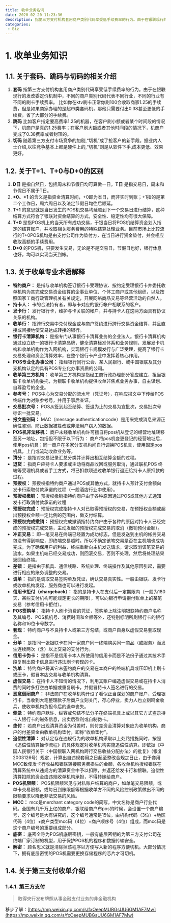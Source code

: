 ```yaml
---
title: 收单业务名词
date: 2020-02-20 11:23:36
description: 指第三方支付机构套用商户类别代码享受低手续费率的行为。由于在银联现行的发改委定价机制中，不同的商户类别代码代表不同行业，不同的行业有不同的刷卡手续费率。 比如你在ktv刷卡正常你刷100会收取商家1.25的手续费，但是如果商家办理的是超市类套码机，那他只需要付出0.38甚至更低的手续费，省了大部分的手续费。
categories:
 - Biz
---
```



# 1. 收单业务知识
## 1.1. 关于套码、跳码与切码的相关介绍 
1. **套码**
指第三方支付机构套用商户类别代码享受低手续费率的行为。由于在银联现行的发改委定价机制中，不同的商户类别代码代表不同行业，不同的行业有不同的刷卡手续费率。 比如你在ktv刷卡正常你刷100会收取商家1.25的手续费，但是如果商家办理的是超市类套码机，那他只需要付出0.38甚至更低的手续费，省了大部分的手续费。
2. **跳码**
比如客户指定要高费率1.25的机器，在客户刷小额或者某个时间段的情况下，机商户是真的1.25费率；在客户刷大额或者其他时间段的情况下，机商户
变成了0.38费率或者封顶的。
3. **切码**
随着第三方支付市场竞争的加剧,“切机”成了抢客户的新手段。据业内人士介绍,以往竞争基本上都是硬件上的,“切机”则是从软件下手,成本更低、效果更好。

## 1.2. 关于T+1、T+0与D+0的区别
1. **D日** 是指自然日，包括周末和节假日均可算做一日。**T日** 是指交易日，周末和节假日不属于T日。
2. **+0、+1** 的含义是指资金清算时间，+0即为本日，而非实时到账；+1指的是第二个工作日，周六周日以及法定节假日均往后顺延。
3. **T+1** 的意思就是当日发生的POS机交易均延顺到下一个交易日进行结算，这种结算方式符合了银联对资金结算的方式，安全性、稳定性均有很大保障。
4. **T+0** 是指POS机上的当天所有成功交易，于银当日将POS机结算资金划入指定的结算账户，并收取相关服务费用的特殊结算处理业务。目前市场上比较流行的T+0POS机均是由支付公司作为垫付方，在当日进行资金垫付，并会相应收取高额的手续费用。
5. **D+0** 的POS机，只要发生交易，无论是不是交易日，节假日也好，银行休息也好，均可以实现当天到帐。

## 1.3. 关于收单专业术语解释
- **特约商户：** 是指与收单机构签订银行卡受理协议、按约定受理银行卡并委托收单机构为其完成交易资金结算的企事业单位、个体工商户或其他组织，以及按照国家工商行政管理机关有关规定，开展网络商品交易等经营活动的自然人。
- **持卡人：** 卡的合法持有者，即与卡对应的银行帐户相联系的客户。
- **发卡行：** 发行银行卡，维护与卡关联的帐户，并与持卡人在这两方面具有协议关系的机构。
- **收单行：** 指跨行交易中兑付现金或与商户签约进行跨行交易资金结算，并且直接或间接地使交易达成转接的银行。
- **银行卡清算机构：** 是指专门从事银行卡清算业务的企业法人。银行卡清算机构通过设立统一的银行卡清算品牌，健全清算标准体系和业务规则，发展发卡机构和收单机构作为入网机构，实现银行卡规模发行与广泛受理，提高了银行卡交易处理和资金清算效率，在整个银行卡产业中发挥着核心作用。
- **POS专业化办事公司：** 指经银行同行公会、某人民银行、或中国银联及其分支机构认定的具有POS专业化办事资质的公司。
- **收单第三方机构：** 收单第三方机构是指经工商行政办理部分答应建立，担当银联卡收单机构委托，为银联卡收单机构提供收单非焦点业务办事，自主谋划、自尊盈亏的企业。
- **参考号：** POS中心为交易分配的流水号（凭证号），在响应报文中下传给POS终端作为对账参考号，并用于事后查证。
- **交易批次号：** POS从签到起至结算、签退为止的交易为宜批次，交易批次号标识一批交易。
- **报文鉴别码：** MAC（message authenticationcode）是用来完成消息来源正确性鉴别，防止数据被篡改或非法用户窃入的数据。
- **POS机非法移机：** 商户未经收单机构许可擅自将pos机从登记的经营地址转移至另一地址，包括但不限于以下行为：
商户将pos机变更登记的经营地址后，使用pos机具；同一商户在多家分支机构间自行调换POS机具，使用固定pos机具，上门或流动收款业务等。
- **清分：** 是指对交易记录汇总分类并计算出相互结算金额的过程。
- **退货：** 指商户应持卡人要求或主动将商品收回或服务取消，通过联机POS 终端等受理机具或者手工方式，将已扣款项通过收单银行退还给持卡人原扣款的过程。
- **预授权：** 预授权指特约商户通过POS或其他方式，就持卡人预计支付金额向发卡行索取付款承诺的过程（一般酒店行业中使用）。
- **预授权撤销：** 预授权撤销指特约商户由于各种原因通过POS或其他方式通知发卡行取消付款承诺的过程
- **预授权完成：** 预授权完成指持卡人对已取得预授权的交易，在预授权金额或超出预授权金额一定比例的范围内，做支付结算。
- **预授权完成撤销：** 预授权完成撤销指特约商户由于各种的原因对持卡人已经完成的预授权完成交易，主动发起的预授权完成交易的取消（撤销预付金额）。
- **冲正交易：** 即一笔交易在终端已经置为成功标志，但是发送到主机的帐务交易包没有得到响应，即终端交易超时。所以不确定该笔交易是否在主机端也成功完成，为了确保用户的利益，终端重新向主机发送请求，请求取消该笔交易的流水，如果主机端已经交易成功，则回滚交易，否则不处理，然后将处理结果返回给终端。
- **差错：** 是指由于机具、通信线路、系统处理、终端操作及其他原因引起，需要进行相应的账务调整的交易。
- **调单：** 指的是调取交易签购单及凭证，确认交易真实性。一般由银联、发卡行或收单机构发起，服务商也可以进行发起。
- **信用卡拒付（chargeback）：** 指的是持卡人在支付后一定期限内（一般为180天，某些支付机构可能规定更长的期限），可以向银行申请拒付账单上的某笔交易（参考信用卡拒付）。
- **POS签购单：**  指持卡人刷卡消费的凭证，签购单上除注明银联特约商户名称及其编号、POS机机号、消费时间和金额等外，还特别标明所刷银行卡的银行名称和16位卡号数字。
- **套现：** 特约商户与不良持卡人或第三方勾结，或商户自身以虚假交易套取现金。
- **分单：** 是指同一张银联卡在同一家商户同一终端购买同一商品（或服务）而发生连续两次（含）以上交易的支付行为。
- **信用卡伪卡：** 是指不是信用卡本人所使用的信用卡而是不法份子通过其技术手段复制出原卡信息进行违法刷卡套现的卡。
- **洗单：** 特约商户将其它未签约商户的交易在本商户的终端机具或压印机上刷卡或压卡，假冒本店交易与收单机构清算。
- **虚假交易：** 在持卡人不知情的情况下，利用其账户编造虚假交易或在持卡人消费的同时多打空白单据或重复刷卡，并假冒持卡人签名进行的交易。
- **恶意倒闭商户：** 非法商户在收单机构开设了看似正当谋划的商户账户，受理银行卡。当收到大笔整理款子后商户立刻关门，存心停业，卖力人也立刻鸣金收兵，使收单机构负担今后的退单丧失。
- **侧录：**  特约商户默许、纵容或勾结不法分子在终端机具上或以其它方式盗录持卡人银行卡的磁条信息，出卖后盈利或自制伪卡。
- **垫付：** 若商户出现清算资金为付差时，则付差资金清算对象应为收单机构，商户的付差资金由收单机构垫付，即称“收单垫付”。
- **追偿性清算：** 对认定存在违规行为的收单机构采取以上处臵措施同时，按照《追偿性情算操作流程》的具体规定对收单机构实施追偿性清算。即依据《中国人民银行关于〈中国银联入网机构跨行交易收益分配办法〉的批复》（银复2003126号）规定，计算出自违规套用之日起至整改合规之日止，由于套用MCC致使发卡行收益和银联转接服务费损失的金额，各收单机构授权银联在清算系统中从违规方的清算资金中予以扣除，并返还给发卡行和银联。追偿性清算扣除的资金由违规收单机构承担，不得转嫁给商户。
- **POS机限额：** POS机限额常见与对私账户结算的商户，如单笔交易限额，或单卡交易限额，或每日到账限额等根据收单方不同的风险控制政策做出不同的限额要求以降低非法交易的风险。
- **MCC：** mcc是merchant category code的简写，中文名称是商户行业代码。全国有几千万上亿的商户，银联给商户布pos的时候，会设置一个商户编号，这个编号是大有讲究的，这个编号通常是15位，由机构代码（3位）+地区代码（4位）+商户类型mcc码（4位）+商户顺序号（4位）组成，而mcc码是这个商户编号的重要组成部分。
- **底密：** 底密全称为POS机底层密钥，一般有底层密钥的为第三方支付公司在终端厂家订制的机型，用于保护POS机的程序和数据传输安全。
- **解密：** 顾名思义就是清除掉该程序以方便写入新的程序方便切机。大部分情况下，拥有底层密钥的POS机需要更换存储程序的芯片才可切机。

## 1.4. 关于第三支付收单介绍
### 1.4.1. 第三方支付
> 取得央行发布牌照从事金融支付业务的非金融机构

移步了解：[https://mp.weixin.qq.com/s/fxOeepMUBGsUU6GM1AF7Mw](https://mp.weixin.qq.com/s/fxOeepMUBGsUU6GM1AF7Mw)

